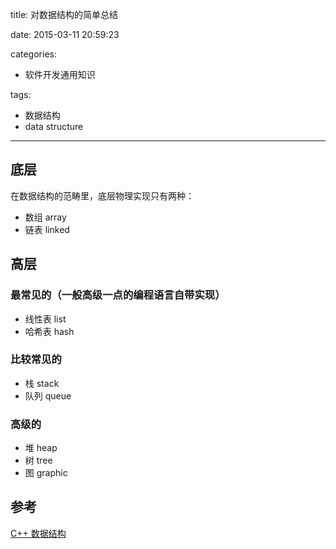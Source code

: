 title: 对数据结构的简单总结

date: 2015-03-11 20:59:23

categories:

- 软件开发通用知识

tags:

- 数据结构
- data structure

---

## 底层

在数据结构的范畴里，底层物理实现只有两种：

- 数组 array
- 链表 linked

<!-- more -->

## 高层

### 最常见的（一般高级一点的编程语言自带实现）

- 线性表 list
- 哈希表 hash

### 比较常见的

- 栈 stack
- 队列 queue

### 高级的

- 堆 heap
- 树 tree
- 图 graphic

## 参考

[C++ 数据结构](./C-Data-Structure.md)
